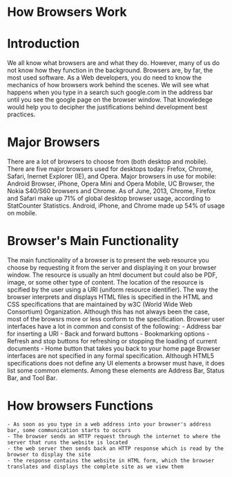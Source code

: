 # How Browsers Work
# Introduction
We all know what browsers are and what they do. However, many of us do not know how they function in the background. Browsers are, by far, the most used software. As a Web developers, you do need to know the mechanics of how browsers work behind the scenes. We will see what happens when you type in a search such google.com in the address bar until you see the google page on the browser window. That knowledege would help you to decipher the justifications behind development best practices.
# Major Browsers
There are a lot of browsers to choose from (both desktop and mobile). There are five major browsers used for desktops today: Frefox, Chrome, Safari, Inernet Explorer (IE), and Opera. Major browsers in use for mobile: Android Browser, iPhone, Opera Mini and Opera Mobile, UC Browser, the Nokia S40/S60 browsers and Chrome. As of June, 2013, Chrome, Firefox and Safari make up 71% of global desktop browser usage, according to StatCounter Statistics. Android, iPhone, and Chrome made up 54% of usage on mobile.
# Browser's Main Functionality
The main functionality of a browser is to present the web resource you choose by requesting it from the server and displaying it on your browser window. The resource is usually an html document but could also be PDF, image, or some other type of content. The location of the resource is spcified by the user using a URI (uniform resource identifier).
The way the browser interprets and displays HTML files is specified in the HTML and CSS specifications that are maintained by w3C (World Wide Web Consortium) Organization. Although this has not always been the case, most of the browsrs more or less conform to the specification.
Browser user interfaces have a lot in common and consist of the following:
    - Address bar for inserting a URI
    - Back and forward buttons
    - Bookmarking options
    - Refresh and stop buttons for refreshing or stopping the loading of current documents
    - Home button that takes you back to your home page
Browser interfaces are not specified in any formal specification. Although HTML5 specifications does not define any UI elements a browser must have, it does list some common elements. Among these elements are Address Bar, Status Bar, and Tool Bar.
# How browsers Functions
    - As soon as you type in a web address into your browser's address bar, some communication starts to occurs
    - The browser sends an HTTP request through the internet to where the server that runs the website is located
    - the web server then sends back an HTTP response which is read by the browser to display the site
    - the response contains the website in HTML form, which the browser translates and displays the complete site as we view them
